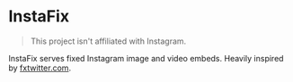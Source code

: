 # InstaFix

> This project isn't affiliated with Instagram.

InstaFix serves fixed Instagram image and video embeds. Heavily inspired by [fxtwitter.com](https://github.com/robinuniverse/TwitFix).
